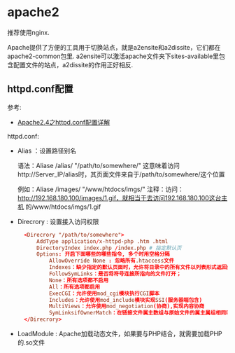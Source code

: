 # apache2
推荐使用nginx.

Apache提供了方便的工具用于切换站点，就是a2ensite和a2dissite，它们都在apache2-common包里.  a2ensite可以激活apache文件夹下sites-available里包含配置文件的站点，a2dissite的作用正好相反.

## httpd.conf配置
参考:
- [Apache2.4之httpd.conf配置详解](https://blog.csdn.net/a88073327/article/details/80921808)

httpd.conf:
- Alias ：设置路径别名

    语法：Aliase    /alias/        "/path/to/somewhere/"
    这意味着访问http://Server_IP/alias时，其页面文件来自于/path/to/somewhere/这个位置

    例如：Aliase    /images/    "/www/htdocs/imgs/"
    注释：访问：http://192.168.180.100/images/1.gif，就相当于去访问192.168.180.100这台主机  的/www/htdocs/imgs/1.gif

- Direcrory : 设置接入访问权限

  ```conf
    <Direcrory "/path/to/somewhere">
        AddType application/x-httpd-php .htm .html
        DirectoryIndex index.php /index.php # 指定默认页
        Options: 开启下面哪些的哪些指令, 多个时用空格分隔
            AllowOverride None : 忽略所有.htaccess文件
            Indexes：缺少指定的默认页面时，允许将目录中的所有文件以列表形式返回给用户；
            FollowSymLinks：是否将符号连接所指向的文件打开；
            None：所有选项都不启用
            All：所有选项都启用
            ExecCGI：允许使用mod_cgi模块执行CGI脚本
            Includes：允许使用mod_include模块实现SSI(服务器端包含)
            MultiViews：允许使用mod_negotiation(协商),实现内容协商
            SymLinksifOwnerMatch：在链接文件属主数组与原始文件的属主属组相同时，允许跟随符号链接所指向的原始文件；
    </Direcrory>
   ```
   
- LoadModule :  Apache加载动态文件，如果要与PHP结合，就需要加载PHP的.so文件
